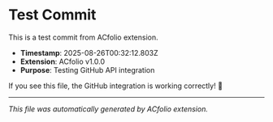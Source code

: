 # Test Commit

This is a test commit from ACfolio extension.

- **Timestamp**: 2025-08-26T00:32:12.803Z
- **Extension**: ACfolio v1.0.0
- **Purpose**: Testing GitHub API integration

If you see this file, the GitHub integration is working correctly! 🎉

---

*This file was automatically generated by ACfolio extension.*